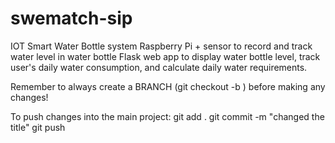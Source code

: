 # swematch-sip

IOT Smart Water Bottle system
Raspberry Pi + sensor to record and track water level in water bottle
Flask web app to display water bottle level, track user's daily water consumption, and calculate daily water requirements.

Remember to always create a BRANCH (git checkout -b <branch-name>) before making any changes!

To push changes into the main project:
git add .
git commit -m "changed the title"
git push